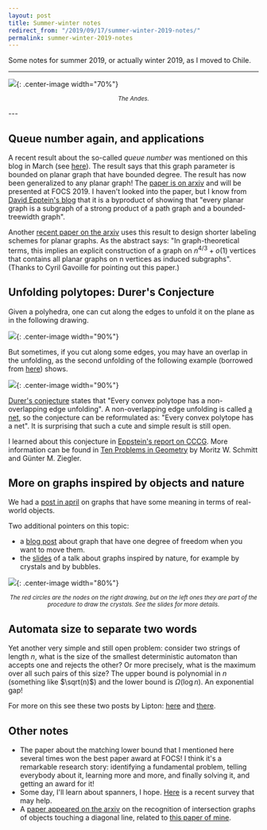 ```yaml
---
layout: post
title: Summer-winter notes
redirect_from: "/2019/09/17/summer-winter-2019-notes/"
permalink: summer-winter-2019-notes
---
```


Some notes for summer 2019, or actually winter 2019, as I moved to Chile.

--- 
![](../assets/azotea.jpg){: .center-image width="70%"}
<p align="center"><small><i>
The Andes.
</i></small></p>
---

## Queue number again, and applications

A recent result about the so-called *queue number* was mentioned on this blog in March 
(see [here](./stoc-socg-picks)). The result says that this graph parameter is bounded 
on planar graph that have bounded degree.
The result has now been generalized to any planar graph! 
The [paper is on arxiv](https://arxiv.org/pdf/1904.04791.pdf) and will be presented 
at FOCS 2019.
I haven't looked into the paper, but I know from 
[David Epptein's blog](https://11011110.github.io/blog/2019/08/10/report-from-cccg.html) 
that it is a byproduct of showing that "every planar graph is a subgraph of a strong 
product of a path graph and a bounded-treewidth graph".

Another [recent paper on the arxiv](https://arxiv.org/abs/1908.03341) 
uses this result to design shorter labeling schemes for planar graphs.
As the abstract says: 
"In graph-theoretical terms, this implies an explicit construction 
of a graph on $n^{4/3}+o(1)$ vertices that contains all planar graphs 
on n vertices as induced subgraphs".
(Thanks to Cyril Gavoille for pointing out this paper.)

## Unfolding polytopes: Durer's Conjecture

Given a polyhedra, one can cut along the edges to unfold it on the plane as in the following drawing.

![](../assets/durer-1.jpg){: .center-image width="90%"}

But sometimes, if you cut along some edges, you may have an overlap in the unfolding, as the
second unfolding of the 
following  example (borrowed from [here](http://mathworld.wolfram.com/Unfolding.html)) shows.

![](../assets/durer-2.jpg){: .center-image width="90%"}

[Durer's conjecture](http://www.openproblemgarden.org/op/d_urers_conjecture) states that 
"Every convex polytope has a non-overlapping edge unfolding".
A non-overlapping edge unfolding is called [a net](https://en.wikipedia.org/wiki/Net_(polyhedron)), 
so the conjecture can be reformulated as: "Every convex polytope has a net".
It is surprising that such a cute and simple result is still open. 

I learned about this conjecture in 
[Eppstein's report on CCCG](https://11011110.github.io/blog/2019/08/10/report-from-cccg.html). 
More information can be found in 
[Ten Problems in Geometry](https://www.mi.fu-berlin.de/math/groups/discgeom/ziegler/Preprintfiles/127PREPRINT.pdf)
by Moritz W. Schmitt and Günter M. Ziegler.

## More on graphs inspired by objects and nature

We had a [post in april](./april-may-2019-notes) on graphs that have some meaning 
in terms of real-world objects.

Two additional pointers on this topic:
* a [blog post](https://11011110.github.io/blog/2013/12/07/kinematic-chains-and.html) about graph that have one degree of freedom when you want to move them.
* the [slides](https://www.ics.uci.edu/~eppstein/pubs/Epp-WADS-19.pdf) of a talk about graphs inspired by nature, for example by crystals and by bubbles. 

![](../assets/cristaux-bulles.jpg){: .center-image width="80%"}
<p align="center"><small><i>
The red circles are the nodes on the right drawing, but on the left ones they are part of the procedure to draw the crystals. See the slides for more details.
</i></small></p>

## Automata size to separate two words

Yet another very simple and still open problem: consider two strings of length $n$, what is the size of the smallest deterministic automaton than accepts one and rejects the other? 
Or more precisely, what is the maximum over all such pairs of this size? 
The upper bound is polynomial in $n$ (something like $\sqrt(n)$) and the lower bound is $\Omega(\log n)$. An exponential gap!

For more on this see these two posts by Lipton: [here](https://rjlipton.wordpress.com/2019/09/08/separating-words-by-automata/) and
[there](https://rjlipton.wordpress.com/2019/09/16/separating-words-decoding-a-paper/).


## Other notes
* The paper about the matching lower bound that I mentioned here several times won the best paper award at FOCS! I think it's a remarkable research story: identifying a fundamental problem, telling everybody about it, learning more and more, and finally solving it, and getting an award for it! 
* Some day, I'll learn about spanners, I hope. [Here](https://arxiv.org/pdf/1909.03152.pdf) is a recent survey that may help.
* A [paper appeared on the arxiv](https://arxiv.org/abs/1907.05257) on the recognition of intersection graphs of objects touching a diagonal line, related to [this paper of mine](https://www.dii.uchile.cl/~feuilloley/publications/rectangles_DCG15.html).


